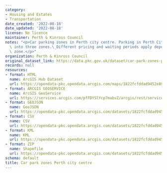 ```yaml
---
category:
- Housing and Estates
- Transportation
date_created: '2022-08-18'
date_updated: '2022-08-18'
license: No licence
maintainer: Perth & Kinross Council
notes: "<p>Car parking zones in Perth city centre. Parking in Perth City is divided\
  \ into three zones.\_Different pricing and waiting periods apply depending on the\
  \ zone.</p>"
organization: Perth & Kinross Council
original_dataset_link: https://data.pkc.gov.uk/dataset/car-park-zones-perth-city-centre
records: null
resources:
- format: HTML
  name: ArcGIS Hub Dataset
  url: https://opendata-pkc.opendata.arcgis.com/maps/1822fcfddad9452e89d3a6f0d8762d4f_0
- format: ARCGIS GEOSERVICE
  name: ArcGIS GeoService
  url: https://services.arcgis.com/pfFDYSlYcp7mabvZ/arcgis/rest/services/car_par_zones_perth/FeatureServer/0
- format: GEOJSON
  name: GeoJSON
  url: https://opendata-pkc.opendata.arcgis.com/datasets/1822fcfddad9452e89d3a6f0d8762d4f_0.geojson?outSR=%7B%22latestWkid%22%3A27700%2C%22wkid%22%3A27700%7D
- format: CSV
  name: CSV
  url: https://opendata-pkc.opendata.arcgis.com/datasets/1822fcfddad9452e89d3a6f0d8762d4f_0.csv?outSR=%7B%22latestWkid%22%3A27700%2C%22wkid%22%3A27700%7D
- format: KML
  name: KML
  url: https://opendata-pkc.opendata.arcgis.com/datasets/1822fcfddad9452e89d3a6f0d8762d4f_0.kml?outSR=%7B%22latestWkid%22%3A27700%2C%22wkid%22%3A27700%7D
- format: ZIP
  name: Shapefile
  url: https://opendata-pkc.opendata.arcgis.com/datasets/1822fcfddad9452e89d3a6f0d8762d4f_0.zip?outSR=%7B%22latestWkid%22%3A27700%2C%22wkid%22%3A27700%7D
schema: default
title: Car park zones Perth city centre
---
```

